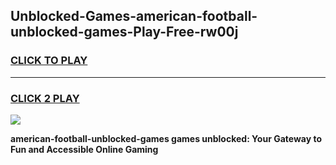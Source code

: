 
## Unblocked-Games-american-football-unblocked-games-Play-Free-rw00j
<h3>
<a href="https://premium76.site?title=american-football-unblocked-games&ref=10A">CLICK TO PLAY</a></h3>
<hr>

<h3>
<a href="https://premium76.site?title=american-football-unblocked-games&ref=10A">CLICK 2 PLAY</a>
  
</h3>

<a href="https://premium76.site?title=american-football-unblocked-games&ref=10A"><img src="https://clearcache.store/games.png"></a>


**american-football-unblocked-games games unblocked: Your Gateway to Fun and Accessible Online Gaming**
